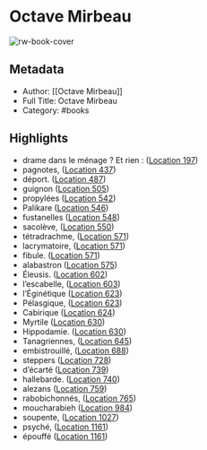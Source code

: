 # Octave Mirbeau

![rw-book-cover](https://m.media-amazon.com/images/I/91XEmURoyWL._SY160.jpg)

## Metadata
- Author: [[Octave Mirbeau]]
- Full Title: Octave Mirbeau
- Category: #books

## Highlights
- drame dans le ménage ? Et rien : ([Location 197](https://readwise.io/to_kindle?action=open&asin=B00S2LJ5HI&location=197))
- pagnotes, ([Location 437](https://readwise.io/to_kindle?action=open&asin=B00S2LJ5HI&location=437))
- déport. ([Location 487](https://readwise.io/to_kindle?action=open&asin=B00S2LJ5HI&location=487))
- guignon ([Location 505](https://readwise.io/to_kindle?action=open&asin=B00S2LJ5HI&location=505))
- propylées ([Location 542](https://readwise.io/to_kindle?action=open&asin=B00S2LJ5HI&location=542))
- Palikare ([Location 546](https://readwise.io/to_kindle?action=open&asin=B00S2LJ5HI&location=546))
- fustanelles ([Location 548](https://readwise.io/to_kindle?action=open&asin=B00S2LJ5HI&location=548))
- sacolève, ([Location 550](https://readwise.io/to_kindle?action=open&asin=B00S2LJ5HI&location=550))
- tétradrachme, ([Location 571](https://readwise.io/to_kindle?action=open&asin=B00S2LJ5HI&location=571))
- lacrymatoire, ([Location 571](https://readwise.io/to_kindle?action=open&asin=B00S2LJ5HI&location=571))
- fibule. ([Location 571](https://readwise.io/to_kindle?action=open&asin=B00S2LJ5HI&location=571))
- alabastron ([Location 575](https://readwise.io/to_kindle?action=open&asin=B00S2LJ5HI&location=575))
- Éleusis. ([Location 602](https://readwise.io/to_kindle?action=open&asin=B00S2LJ5HI&location=602))
- l’escabelle, ([Location 603](https://readwise.io/to_kindle?action=open&asin=B00S2LJ5HI&location=603))
- l’Éginétique ([Location 623](https://readwise.io/to_kindle?action=open&asin=B00S2LJ5HI&location=623))
- Pélasgique, ([Location 623](https://readwise.io/to_kindle?action=open&asin=B00S2LJ5HI&location=623))
- Cabirique ([Location 624](https://readwise.io/to_kindle?action=open&asin=B00S2LJ5HI&location=624))
- Myrtile ([Location 630](https://readwise.io/to_kindle?action=open&asin=B00S2LJ5HI&location=630))
- Hippodamie. ([Location 630](https://readwise.io/to_kindle?action=open&asin=B00S2LJ5HI&location=630))
- Tanagriennes, ([Location 645](https://readwise.io/to_kindle?action=open&asin=B00S2LJ5HI&location=645))
- embistrouillé, ([Location 688](https://readwise.io/to_kindle?action=open&asin=B00S2LJ5HI&location=688))
- steppers ([Location 728](https://readwise.io/to_kindle?action=open&asin=B00S2LJ5HI&location=728))
- d’écarté ([Location 739](https://readwise.io/to_kindle?action=open&asin=B00S2LJ5HI&location=739))
- hallebarde. ([Location 740](https://readwise.io/to_kindle?action=open&asin=B00S2LJ5HI&location=740))
- alezans ([Location 759](https://readwise.io/to_kindle?action=open&asin=B00S2LJ5HI&location=759))
- rabobichonnés, ([Location 765](https://readwise.io/to_kindle?action=open&asin=B00S2LJ5HI&location=765))
- moucharabieh ([Location 984](https://readwise.io/to_kindle?action=open&asin=B00S2LJ5HI&location=984))
- soupente, ([Location 1027](https://readwise.io/to_kindle?action=open&asin=B00S2LJ5HI&location=1027))
- psyché, ([Location 1161](https://readwise.io/to_kindle?action=open&asin=B00S2LJ5HI&location=1161))
- épouffé ([Location 1161](https://readwise.io/to_kindle?action=open&asin=B00S2LJ5HI&location=1161))
